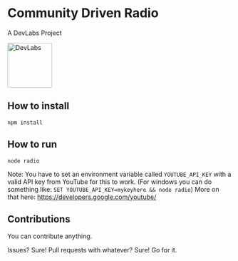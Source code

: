 # Community Driven Radio

A DevLabs Project

<img src="https://avatars0.githubusercontent.com/u/10864739?v=3&amp;s=200" alt="DevLabs" width="100" style="max-width:100%;">

## How to install

`npm install`

## How to run

`node radio`

Note: You have to set an environment variable called `YOUTUBE_API_KEY` with a valid API key from YouTube for this to work. (For windows you can do something like: `SET YOUTUBE_API_KEY=mykeyhere && node radio`) More on that here: https://developers.google.com/youtube/

## Contributions

You can contribute anything. 

Issues? Sure! Pull requests with whatever? Sure! Go for it.
